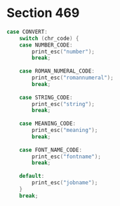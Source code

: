 # Section 469

```c << Cases of |print_cmd_chr| for symbolic printing of primitives >>+=
case CONVERT:
    switch (chr_code) {
    case NUMBER_CODE:
        print_esc("number");
        break;
    
    case ROMAN_NUMERAL_CODE:
        print_esc("romannumeral");
        break;
    
    case STRING_CODE:
        print_esc("string");
        break;
    
    case MEANING_CODE:
        print_esc("meaning");
        break;
    
    case FONT_NAME_CODE:
        print_esc("fontname");
        break;
    
    default:
        print_esc("jobname");
    }
    break;
```
